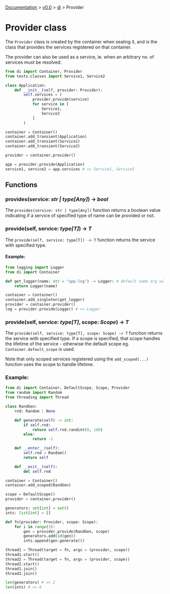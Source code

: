 [Documentation](/docs/documentation.md) >
 [v0.0](/docs/0.0/version.md) >
  [di](/docs/0.0/di/module.md) >
   Provider

# Provider class

The `Provider` class is created by the container when sealing it, and is the class that provides the services registered on that container.

The provider can also be used as a service, ie. when an arbitrary no. of services must be resolved:

```python
from di import Container, Provider
from tests.classes import Service1, Service2

class Application:
    def __init__(self, provider: Provider):
        self.services = (
            provider.provide(service)
            for service in [
                Service1,
                Service2
            ]
        )

container = Container()
container.add_transient(Application)
container.add_transient(Service1)
container.add_transient(Service2)

provider = container.provider()

app = provider.provide(Application)
service1, service2 = app.services # => Service1, Service2
```

## Functions

### provides(service: _str | type[Any]_) -> _bool_

The `provides(service: str | type[Any])` function returns a boolean value indicating if a service of specified type of name can be provided or not.

### provide(self, service: _type[T]_) -> _T_

The `provide(self, service: type[T]) -> T` function returns the service with specified type.

#### Example:
```python
from logging import Logger
from di import Container

def get_logger(name: str = "app-log") -> Logger: # default name arg will be used later on
    return Logger(name)

container = Container()
container.add_singleton(get_logger)
provider = container.provider()
log = provider.provide(Logger) # => Logger
```

### provide(self, service: _type[T]_, scope: _Scope_) -> _T_

The `provide(self, service: type[T], scope: Scope) -> T` function returns the service with specified type. If a scope is specified, that scope handles the lifetime of the service - otherwise the default scope eg. `Container.default_scope` is used.

Note that only scoped services registered using the `add_scoped(...)` function uses the scope to handle lifetime.


### Example:
```python
from di import Container, DefaultScope, Scope, Provider
from random import Random
from threading import Thread

class RandGen:
    rnd: Random | None

    def generate(self) -> int:
        if self.rnd:
            return self.rnd.randint(0, 100)
        else:
            return -1

    def __enter__(self):
        self.rnd = Random()
        return self

    def __exit__(self):
        del self.rnd

container = Container()
container.add_scoped(RandGen)

scope = DefaultScope()
provider = container.provider()

generators: set[int] = set()
ints: list[int] = []

def fn(provider: Provider, scope: Scope):
    for i in range(3):
        gen = provider.provide(RandGen, scope)
        generators.add(id(gen))
        ints.append(gen.generate())

thread1 = Thread(target = fn, args = (provider, scope))
thread1.start()
thread2 = Thread(target = fn, args = (provider, scope))
thread2.start()
thread1.join()
thread2.join()

len(generators) # => 2
len(ints) # => 6
```